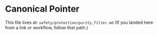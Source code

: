 # Canonical Pointer
This file lives at: `safety/protection/purity_filter.md`
(If you landed here from a link or workflow, follow that path.)